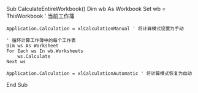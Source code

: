 Sub CalculateEntireWorkbook()
    Dim wb As Workbook
    Set wb = ThisWorkbook ' 当前工作簿
    
    Application.Calculation = xlCalculationManual ' 将计算模式设置为手动
    
    ' 循环计算工作簿中的每个工作表
    Dim ws As Worksheet
    For Each ws In wb.Worksheets
        ws.Calculate
    Next ws
    
    Application.Calculation = xlCalculationAutomatic ' 将计算模式恢复为自动
End Sub